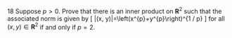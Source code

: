18 Suppose $p>0$. Prove that there is an inner product on $\mathbf{R}^{2}$ such that the associated norm is given by
\[
\|(x, y)\|=\left(x^{p}+y^{p}\right)^{1 / p}
\]
for all $(x, y) \in \mathbf{R}^{2}$ if and only if $p=2$.
